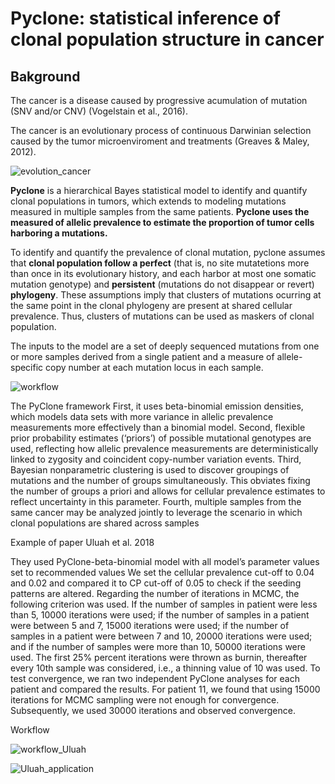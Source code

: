 # **Pyclone: statistical inference of clonal population structure in cancer**

## Bakground

The cancer is a disease caused by progressive acumulation of mutation (SNV and/or CNV) (Vogelstain et al., 2016).

The cancer is an evolutionary process of continuous Darwinian selection caused by the tumor microenviroment and treatments (Greaves & Maley, 2012).

![evolution_cancer](https://user-images.githubusercontent.com/53798505/68075376-77388980-fd6c-11e9-8e48-2ac2567f5949.png)

**Pyclone** is a hierarchical Bayes statistical model to identify and quantify clonal populations in tumors, which extends to modeling mutations measured in multiple samples from the same patients. **Pyclone uses the measured of allelic prevalence to estimate the proportion of tumor cells harboring a mutations.**

To identify and quantify the prevalence of clonal mutation, pyclone assumes that **clonal population follow a perfect** (that is, no site mutatetions more than once in its evolutionary history, and each harbor at most one somatic mutation genotype) and **persistent** (mutations do not disappear or revert) **phylogeny**. These assumptions imply that clusters of mutations ocurring at the same point in the clonal phylogeny are present at shared cellular prevalence. Thus, clusters of mutations can be used as maskers of clonal population.

The inputs to the model are a set of deeply sequenced mutations from one or more samples derived from a single patient and a measure of allele-specific copy number at each mutation locus in each sample.

![workflow](https://user-images.githubusercontent.com/53798505/68076144-9b00cd00-fd76-11e9-8d0b-463bc7ef44c3.png)

The PyClone framework 
First, it uses beta-binomial emission densities, which models data sets with more variance in allelic prevalence measurements more effectively than a binomial model. 
Second, flexible prior probability estimates (‘priors’) of possible mutational genotypes are used, reflecting how allelic prevalence measurements are deterministically linked to zygosity and coincident copy-number variation events.
Third, Bayesian nonparametric clustering is used to discover groupings of mutations and the number of groups simultaneously. This obviates fixing the number of groups a priori and allows for cellular prevalence estimates to reflect uncertainty in this parameter. 
Fourth, multiple samples from the same cancer may be analyzed jointly to leverage the scenario in which clonal populations are shared across samples

Example of paper Uluah et al. 2018

They used PyClone-beta-binomial model with all model’s parameter values set to recommended values 
We set the cellular prevalence cut-off to 0.04 and 0.02 and compared it to CP cut-off of 0.05 to check if the seeding patterns are altered. 
Regarding the number of iterations in MCMC, the following criterion was used. If the number of samples in patient were less than 5, 10000 iterations were used; if the number of samples in a patient were between 5 and 7, 15000 iterations were used; if the number of samples in a patient were between 7 and 10, 20000 iterations were used; and if the number of samples were more than 10, 50000 iterations were used. The first 25% percent iterations were thrown as burnin, thereafter every 10th sample was considered, i.e., a thinning value of 10 was used. To test convergence, we ran two independent PyClone analyses for each patient and compared the results. For patient 11, we found that using 15000 iterations for MCMC sampling were not enough for convergence. Subsequently, we used 30000 iterations and observed convergence.

Workflow

![workflow_Uluah](https://user-images.githubusercontent.com/53798505/68076412-ae616780-fd79-11e9-8f55-4dca3dca4b26.png)

![Uluah_application](https://user-images.githubusercontent.com/53798505/68076464-71e23b80-fd7a-11e9-9123-3a0060b425c6.png)



